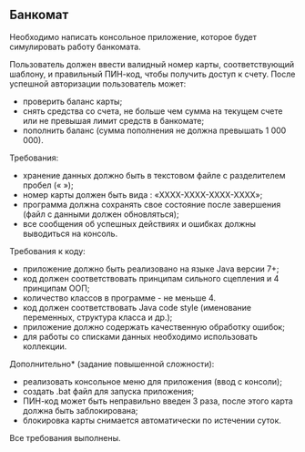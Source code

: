 <h2> Банкомат </h2>
Необходимо написать консольное приложение, которое будет симулировать работу банкомата.

Пользователь должен ввести валидный номер карты, соответствующий шаблону, и правильный ПИН-код, чтобы получить доступ к счету. После успешной авторизации пользователь может:

- проверить баланс карты;
- снять средства со счета, не больше чем сумма на текущем счете или не превышая лимит средств в банкомате;
- пополнить баланс (сумма пополнения не должна превышать 1 000 000).

Требования:

- хранение данных должно быть в текстовом файле с разделителем пробел (« »);
- номер карты должен быть вида : «ХХХХ-ХХХХ-ХХХХ-ХХХХ»;
- программа должна сохранять свое состояние после завершения (файл с данными должен обновляться);
- все сообщения об успешных действиях и ошибках должны выводиться на консоль.

Требования к коду:

- приложение должно быть реализовано на языке Java версии 7+;
- код должен соответствовать принципам сильного сцепления и 4 принципам ООП;
- количество классов в программе - не меньше 4.
- код должен соответствовать Java code style (именование переменных, структура класса и др.);
- приложение должно содержать качественную обработку ошибок;
- для работы со списками данных необходимо использовать коллекции.
  
Дополнительно* (задание повышенной сложности):

- реализовать консольное меню для приложения (ввод с консоли);
- создать .bat файл для запуска приложения;
- ПИН-код может быть неправильно введен 3 раза, после этого карта должна быть заблокирована;
- блокировка карты снимается автоматически по истечении суток.
  

Все требования выполнены.

